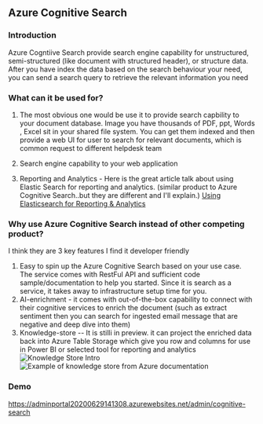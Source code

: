 ## Azure Cognitive Search

### Introduction
Azure Cogntiive Search provide search engine capability for unstructured, semi-structured (like document with structured header), or structure data. 
After you have index the data based on the search behaviour your need, you can send a search query to retrieve the relevant information you need


### What can it be used for?
1. The most obvious one would be use it to provide search capbility to your document database. Image you have thousands of PDF, ppt, Words , Excel sit in your shared file system.
You can get them indexed and then provide a web UI for user to search for relevant documents, which is common request to different helpdesk team

2. Search engine capability to your web application

3. Reporting and Analytics - 
   Here is the great article talk about using Elastic Search for reporting and analytics. (similar product to Azure Cognitive Search..but they are different and I'll explain.)
   [Using Elasticsearch for Reporting & Analytics](https://medium.com/engineering-tyroo/using-elasticsearch-for-reporting-analytics-3bb1d7c84c19#:~:text=Our%20Implementation%20of%20Elasticsearch%20for%20Reporting%20and%20Analytics&text=Elasticsearch%20is%20a%20search%20engine,and%20schema%2Dfree%20JSON%20documents.)
   
### Why use Azure Cognitive Search instead of other competing product?
I think they are 3 key features I find it developer friendly 
1. Easy to spin up the Azure Cognitive Search based on your use case. The service comes with RestFul API and sufficient code sample/documentation to help you started.
 Since it is search as a service, it takes away to infrastructure setup time for you.
2. AI-enrichment - it comes with out-of-the-box capability to connect with their cognitive services to enrich the document (such as extract sentiment then you can search for ingested email message that are negative and deep dive into them)
3. Knowledge-store -- It is stilli in preview. it can project the enriched data back into Azure Table Storage which give you row and columns for use in Power BI or selected tool for reporting and analytics
![Knowledge Store Intro](https://docs.microsoft.com/en-us/azure/search/knowledge-store-concept-intro)
![Example of knowledge store from Azure documentation](https://docs.microsoft.com/en-us/azure/search/media/knowledge-store-view-storage-explorer/storage-explorer-tables.png)


### Demo
https://adminportal20200629141308.azurewebsites.net/admin/cognitive-search
